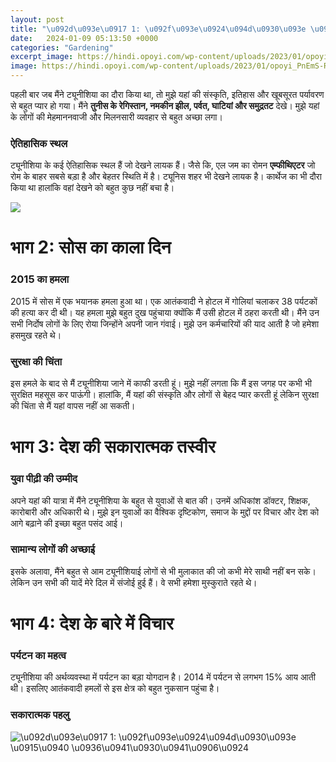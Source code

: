 ```yaml
---
layout: post
title: "\u092d\u093e\u0917 1: \u092f\u093e\u0924\u094d\u0930\u093e \u0915\u0940 \u0936\u0941\u0930\u0941\u0906\u0924"
date:   2024-01-09 05:13:50 +0000
categories: "Gardening"
excerpt_image: https://hindi.opoyi.com/wp-content/uploads/2023/01/opoyi_PnEmS-RD8.jpg
image: https://hindi.opoyi.com/wp-content/uploads/2023/01/opoyi_PnEmS-RD8.jpg
---
```


पहली बार जब मैंने ट्यूनीशिया का दौरा किया था, तो मुझे यहां की संस्कृति, इतिहास और खूबसूरत पर्यावरण से बहुत प्यार हो गया। मैंने **तुनीस के रेगिस्तान, नमकीन झील, पर्वत, घाटियां और समुद्रतट** देखे। मुझे यहां के लोगों की मेहमाननवाजी और मिलनसारी व्यवहार से बहुत अच्छा लगा।
### ऐतिहासिक स्थल
ट्यूनीशिया के कई ऐतिहासिक स्थल हैं जो देखने लायक हैं। जैसे कि, एल जम का रोमन **एम्फीथिएटर** जो रोम के बाहर सबसे बड़ा है और बेहतर स्थिति में है। ट्यूनिस शहर भी देखने लायक है। कार्थेज का भी दौरा किया था हालांकि वहां देखने को बहुत कुछ नहीं बचा है।

![](https://hindi.opoyi.com/wp-content/uploads/2023/01/opoyi_ZZw9dv7Hg.jpg)
# भाग 2: सोस का काला दिन 
### 2015 का हमला
2015 में सोस में एक भयानक हमला हुआ था। एक आतंकवादी ने होटल में गोलियां चलाकर 38 पर्यटकों की हत्या कर दी थी। यह हमला मुझे बहुत दुख पहुंचाया क्योंकि मैं उसी होटल में ठहरा करती थी। मैंने उन सभी निर्दोष लोगों के लिए रोया जिन्होंने अपनी जान गंवाई। मुझे उन कर्मचारियों की याद आती है जो हमेशा हसमुख रहते थे।
### सुरक्षा की चिंता
इस हमले के बाद से  मैं ट्यूनीशिया जाने में काफी डरती हूं। मुझे नहीं लगता कि मैं इस जगह पर कभी भी सुरक्षित महसूस कर पाऊंगी। हालांकि, मैं यहां की संस्कृति और लोगों से बेहद प्यार करती हूं लेकिन सुरक्षा की चिंता से मैं यहां वापस नहीं आ सकती।
# भाग 3: देश की सकारात्मक तस्वीर 
### युवा पीढ़ी की उम्मीद
अपने यहां की यात्रा में मैंने ट्यूनीशिया के बहुत से युवाओं से बात की। उनमें अधिकांश डॉक्टर, शिक्षक, कारोबारी और अधिकारी थे। मुझे इन युवाओं का वैश्विक दृष्टिकोण, समाज के मुद्दों पर विचार और देश को आगे बढ़ाने की इच्छा बहुत पसंद आई। 
### सामान्य लोगों की अच्छाई
इसके अलावा, मैंने बहुत से आम ट्यूनीशियाई लोगों से भी मुलाकात की जो कभी मेरे साथी नहीं बन सके। लेकिन उन सभी की यादें मेरे दिल में संजोई हुई हैं। वे सभी हमेशा मुस्कुराते रहते थे।
# भाग 4: देश के बारे में विचार
### पर्यटन का महत्व 
ट्यूनीशिया की अर्थव्यवस्था में पर्यटन का बड़ा योगदान है। 2014 में पर्यटन से लगभग 15% आय आती थी। इसलिए आतंकवादी हमलों से इस क्षेत्र को बहुत नुकसान पहुंचा है। 
### सकारात्मक पहलु
![\u092d\u093e\u0917 1: \u092f\u093e\u0924\u094d\u0930\u093e \u0915\u0940 \u0936\u0941\u0930\u0941\u0906\u0924](https://hindi.opoyi.com/wp-content/uploads/2023/01/opoyi_PnEmS-RD8.jpg)